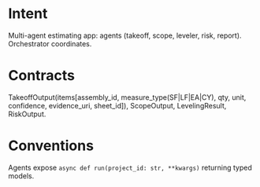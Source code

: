 # Intent
Multi-agent estimating app: agents (takeoff, scope, leveler, risk, report). Orchestrator coordinates.
# Contracts
TakeoffOutput(items[assembly_id, measure_type(SF|LF|EA|CY), qty, unit, confidence, evidence_uri, sheet_id]), ScopeOutput, LevelingResult, RiskOutput.
# Conventions
Agents expose `async def run(project_id: str, **kwargs)` returning typed models.
